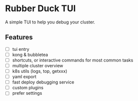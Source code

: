# Rubber Duck TUI

A simple TUI to help you debug your cluster.

## Features

- [ ] tui entry
- [ ] kong & bubbletea
- [ ] shortcuts, or interactive commands for most common tasks
- [ ] multiple cluster overview
- [ ] k8s utils (logs, top, getxxx)
- [ ] yaml export
- [ ] fast deploy debugging service
- [ ] custom plugins
- [ ] prefer settings
